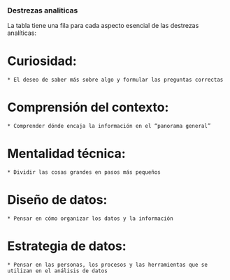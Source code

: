 ### Destrezas analiticas

La tabla tiene una fila para cada aspecto esencial de las destrezas analíticas: 

# Curiosidad: 
    * El deseo de saber más sobre algo y formular las preguntas correctas

# Comprensión del contexto:
    * Comprender dónde encaja la información en el “panorama general”

# Mentalidad técnica:
    * Dividir las cosas grandes en pasos más pequeños

# Diseño de datos: 
    * Pensar en cómo organizar los datos y la información

# Estrategia de datos: 
    * Pensar en las personas, los procesos y las herramientas que se utilizan en el análisis de datos 